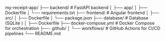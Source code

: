 my-receipt-app/
├── backend/           # FastAPI backend
│   ├── app/
│   ├── Dockerfile
│   └── requirements.txt
├── frontend/          # Angular frontend
│   ├── src/
│   ├── Dockerfile
│   └── package.json
├── database/          # Database (SQLite )
│   ├── Dockerfile
├── docker-compose.yml # Docker Compose for orchestration
├── .github/
│   └── workflows/     # GitHub Actions for CI/CD pipelines
└── README.md
